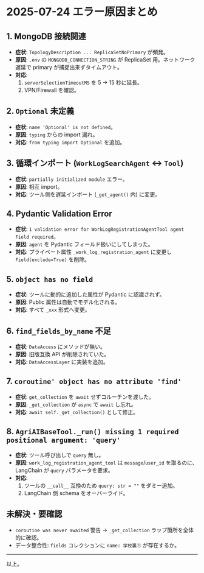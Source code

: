 # 2025-07-24 エラー原因まとめ

## 1. MongoDB 接続関連
- **症状**: `TopologyDescription ... ReplicaSetNoPrimary` が頻発。
- **原因**: `.env` の `MONGODB_CONNECTION_STRING` が ReplicaSet 用。ネットワーク遅延で primary が捕捉出来ずタイムアウト。
- **対応**:
  1. `serverSelectionTimeoutMS` を 5 → 15 秒に延長。
  2. VPN/Firewall を確認。

## 2. `Optional` 未定義
- **症状**: `name 'Optional' is not defined`。
- **原因**: `typing` からの import 漏れ。
- **対応**: `from typing import Optional` を追加。

## 3. 循環インポート (`WorkLogSearchAgent` ↔ `Tool`)
- **症状**: `partially initialized module` エラー。
- **原因**: 相互 import。
- **対応**: ツール側を遅延インポート (`_get_agent()` 内) に変更。

## 4. Pydantic Validation Error
- **症状**: `1 validation error for WorkLogRegistrationAgentTool agent Field required`。
- **原因**: `agent` を Pydantic フィールド扱いにしてしまった。
- **対応**: プライベート属性 `_work_log_registration_agent` に変更し `Field(exclude=True)` を削除。

## 5. `object has no field`
- **症状**: ツールに動的に追加した属性が Pydantic に認識されず。
- **原因**: Public 属性は自動でモデル化される。
- **対応**: すべて `_xxx` 形式へ変更。

## 6. `find_fields_by_name` 不足
- **症状**: `DataAccess` にメソッドが無い。
- **原因**: 旧版互換 API が削除されていた。
- **対応**: `DataAccessLayer` に実装を追加。

## 7. `coroutine' object has no attribute 'find'`
- **症状**: `get_collection` を `await` せずコルーチンを渡した。
- **原因**: `_get_collection` が `async` で `await` し忘れ。
- **対応**: `await self._get_collection()` として修正。

## 8. `AgriAIBaseTool._run() missing 1 required positional argument: 'query'`
- **症状**: ツール呼び出しで `query` 無し。
- **原因**: `work_log_registration_agent_tool` は `message`/`user_id` を取るのに、LangChain が `query` パラメータを要求。
- **対応**:
  1. ツールの `__call__` 互換のため `query: str = ""` をダミー追加。
  2. LangChain 側 schema をオーバーライド。

## 未解決・要確認
- `coroutine was never awaited` 警告 → `_get_collection` ラップ箇所を全体的に確認。
- データ整合性: `fields` コレクションに `name: 学校裏①` が存在するか。

---
以上。 